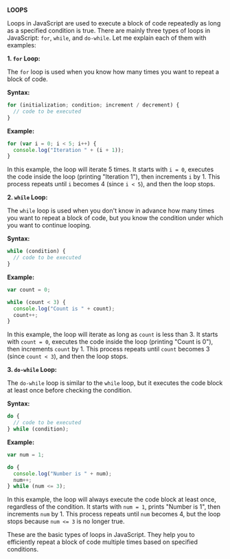 **LOOPS**

Loops in JavaScript are used to execute a block of code repeatedly as long as a specified condition is true. There are mainly three types of loops in JavaScript: `for`, `while`, and `do-while`. Let me explain each of them with examples:

**1. `for` Loop:**

The `for` loop is used when you know how many times you want to repeat a block of code.

**Syntax:**

```javascript
for (initialization; condition; increment / decrement) {
  // code to be executed
}
```

**Example:**

```javascript
for (var i = 0; i < 5; i++) {
  console.log("Iteration " + (i + 1));
}
```

In this example, the loop will iterate 5 times. It starts with `i = 0`, executes the code inside the loop (printing "Iteration 1"), then increments `i` by 1. This process repeats until `i` becomes 4 (since `i < 5`), and then the loop stops.

**2. `while` Loop:**

The `while` loop is used when you don't know in advance how many times you want to repeat a block of code, but you know the condition under which you want to continue looping.

**Syntax:**

```javascript
while (condition) {
  // code to be executed
}
```

**Example:**

```javascript
var count = 0;

while (count < 3) {
  console.log("Count is " + count);
  count++;
}
```

In this example, the loop will iterate as long as `count` is less than 3. It starts with `count = 0`, executes the code inside the loop (printing "Count is 0"), then increments `count` by 1. This process repeats until `count` becomes 3 (since `count < 3`), and then the loop stops.

**3. `do-while` Loop:**

The `do-while` loop is similar to the `while` loop, but it executes the code block at least once before checking the condition.

**Syntax:**

```javascript
do {
  // code to be executed
} while (condition);
```

**Example:**

```javascript
var num = 1;

do {
  console.log("Number is " + num);
  num++;
} while (num <= 3);
```

In this example, the loop will always execute the code block at least once, regardless of the condition. It starts with `num = 1`, prints "Number is 1", then increments `num` by 1. This process repeats until `num` becomes 4, but the loop stops because `num <= 3` is no longer true.

These are the basic types of loops in JavaScript. They help you to efficiently repeat a block of code multiple times based on specified conditions.
